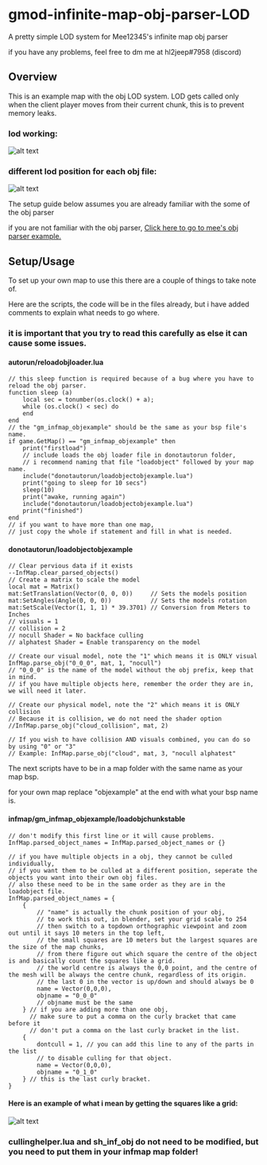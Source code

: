 # gmod-infinite-map-obj-parser-LOD
A pretty simple LOD system for Mee12345's infinite map obj parser

if you have any problems, feel free to dm me at hl2jeep#7958 (discord)



## Overview
This is an example map with the obj LOD system.
LOD gets called only when the client player moves from their current chunk,
this is to prevent memory leaks.

### lod working:
![alt text](https://github.com/hl2jeep/gmod-infinite-map-obj-parser-LOD/blob/main/gifs/pt1.gif?raw=true)

### different lod position for each obj file:
![alt text](https://github.com/hl2jeep/gmod-infinite-map-obj-parser-LOD/blob/main/gifs/pt2.gif?raw=true)

The setup guide below assumes you are already familiar with the some of the obj parser

if you are not familiar with the obj parser, [Click here to go to mee's obj parser example.](https://github.com/Mee12345/Infinite-Map-OBJ-Example)


## Setup/Usage
To set up your own map to use this there are a couple of things to take note of.

Here are the scripts, the code will be in the files already, but i have added comments to explain what needs to go where.

### it is important that you try to read this carefully as else it can cause some issues.

#### autorun/reloadobjloader.lua
```
// this sleep function is required because of a bug where you have to reload the obj parser.
function sleep (a) 
    local sec = tonumber(os.clock() + a); 
    while (os.clock() < sec) do 
    end 
end
// the "gm_infmap_objexample" should be the same as your bsp file's name.
if game.GetMap() == "gm_infmap_objexample" then
    print("firstload")
    // include loads the obj loader file in donotautorun folder,
    // i recommend naming that file "loadobject" followed by your map name.
    include("donotautorun/loadobjectobjexample.lua")
    print("going to sleep for 10 secs")
    sleep(10)
    print("awake, running again")
    include("donotautorun/loadobjectobjexample.lua")
    print("finished")
end
// if you want to have more than one map,
// just copy the whole if statement and fill in what is needed.
```
#### donotautorun/loadobjectobjexample
```
// Clear pervious data if it exists
--InfMap.clear_parsed_objects()
// Create a matrix to scale the model
local mat = Matrix()
mat:SetTranslation(Vector(0, 0, 0))		// Sets the models position
mat:SetAngles(Angle(0, 0, 0))			// Sets the models rotation
mat:SetScale(Vector(1, 1, 1) * 39.3701)	// Conversion from Meters to Inches
// visuals = 1
// collision = 2
// nocull Shader = No backface culling
// alphatest Shader = Enable transparency on the model

// Create our visual model, note the "1" which means it is ONLY visual
InfMap.parse_obj("0_0_0", mat, 1, "nocull")
// "0_0_0" is the name of the model without the obj prefix, keep that in mind.
// if you have multiple objects here, remember the order they are in, we will need it later.

// Create our physical model, note the "2" which means it is ONLY collision
// Because it is collision, we do not need the shader option
//InfMap.parse_obj("cloud_collision", mat, 2)
    
// If you wish to have collision AND visuals combined, you can do so by using "0" or "3"
// Example: InfMap.parse_obj("cloud", mat, 3, "nocull alphatest"
```
The next scripts have to be in a map folder with the same name as your map bsp.

for your own map replace "objexample" at the end with what your bsp name is.

#### infmap/gm_infmap_objexample/loadobjchunkstable

```
// don't modify this first line or it will cause problems.
InfMap.parsed_object_names = InfMap.parsed_object_names or {}

// if you have multiple objects in a obj, they cannot be culled individually,
// if you want them to be culled at a different position, seperate the objects you want into their own obj files.
// also these need to be in the same order as they are in the loadobject file.
InfMap.parsed_object_names = {
    {
        // "name" is actually the chunk position of your obj,
        // to work this out, in blender, set your grid scale to 254 
        // then switch to a topdown orthographic viewpoint and zoom out until it says 10 meters in the top left,
        // the small squares are 10 meters but the largest squares are the size of the map chunks,
        // from there figure out which square the centre of the object is and basically count the squares like a grid.
        // the world centre is always the 0,0 point, and the centre of the mesh will be always the centre chunk, regardless of its origin.
        // the last 0 in the vector is up/down and should always be 0
        name = Vector(0,0,0),
        objname = "0_0_0"
        // objname must be the same
    } // if you are adding more than one obj,
      // make sure to put a comma on the curly bracket that came before it
      // don't put a comma on the last curly bracket in the list. 
    {
        dontcull = 1, // you can add this line to any of the parts in the list
        // to disable culling for that object.
        name = Vector(0,0,0),
        objname = "0_1_0"
    } // this is the last curly bracket. 
}
```
#### Here is an example of what i mean by getting the squares like a grid:
![alt text](https://i.imgur.com/NXgSZo2.png)

### cullinghelper.lua and sh_inf_obj do not need to be modified, but you need to put them in your infmap map folder!

